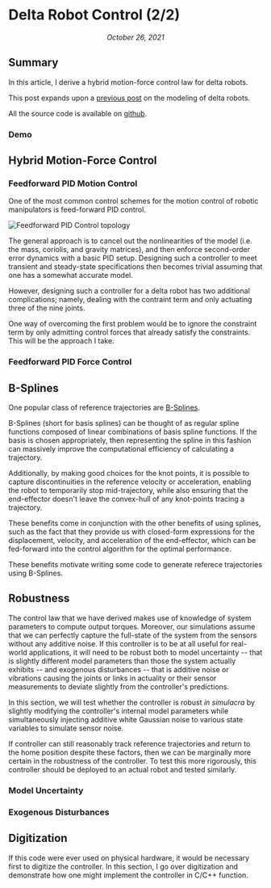 # Delta Robot Control (2/2)
*<p style="text-align: center;">October 26, 2021</p>*

## Summary
In this article, I derive a hybrid motion-force control law for delta robots.

This post expands upon a [previous post](./delta-robot-modeling.html) on the modeling of delta robots.

All the source code is available on [github](https://github.com/zborffs/Delta). 

### Demo


## Hybrid Motion-Force Control


### Feedforward PID Motion Control
One of the most common control schemes for the motion control of robotic manipulators is feed-forward PID control.

![Feedforward PID Control topology]()

The general approach is to cancel out the nonlinearities of the model (i.e. the mass, coriolis, and gravity matrices), and then enforce second-order error dynamics with a basic PID setup. Designing such a controller to meet transient and steady-state specifications then becomes trivial assuming that one has a somewhat accurate model.

However, designing such a controller for a delta robot has two additional complications; namely, dealing with the contraint term and only actuating three of the nine joints.

One way of overcoming the first problem would be to ignore the constraint term by only admitting control forces that already satisfy the constraints. This will be the approach I take.

### Feedforward PID Force Control


## B-Splines
One popular class of reference trajectories are [B-Splines](https://en.wikipedia.org/wiki/B-spline).

B-Splines (short for basis splines) can be thought of as regular spline functions composed of linear combinations of basis spline functions. If the basis is chosen appropriately, then representing the spline in this fashion can massively improve the computational efficiency of calculating a trajectory. 

Additionally, by making good choices for the knot points, it is possible to capture discontinuities in the reference velocity or acceleration, enabling the robot to temporarily stop mid-trajectory, while also ensuring that the end-effector doesn't leave the convex-hull of any knot-points tracing a trajectory.

These benefits come in conjunction with the other benefits of using splines, such as the fact that they provide us with closed-form expressions for the displacement, velocity, and acceleration of the end-effector, which can be fed-forward into the control algorithm for the optimal performance.

These benefits motivate writing some code to generate referece trajectories using B-Splines.

## Robustness
The control law that we have derived makes use of knowledge of system parameters to compute output torques. Moreover, our simulations assume that we can perfectly capture the full-state of the system from the sensors without any additive noise. If this controller is to be at all useful for real-world applications, it will need to be robust both to model uncertainty -- that is slightly different model parameters than those the system actually exhibits -- and exogenous disturbances -- that is additive noise or vibrations causing the joints or links in actuality or their sensor measurements to deviate slightly from the controller's predictions.

In this section, we will test whether the controller is robust *in simulacra* by slightly modifying the controller's internal model parameters while simultaneously injecting additive white Gaussian noise to various state variables to simulate sensor noise. 

If controller can still reasonably track reference trajectories and return to the home position despite these factors, then we can be marginally more certain in the robustness of the controller. To test this more rigorously, this controller should be deployed to an actual robot and tested similarly.

### Model Uncertainty


### Exogenous Disturbances


## Digitization
If this code were ever used on physical hardware, it would be necessary first to digitize the controller. In this section, I go over digitization and demonstrate how one might implement the controller in C/C++ function.